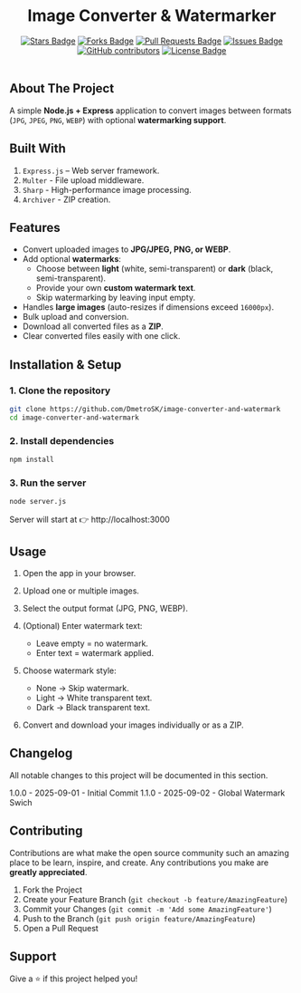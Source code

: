 <h1 align="center">Image Converter & Watermarker</h1>
<div align="center">
  <a href="https://github.com/DmetroSK/image-converter-and-watermark/stargazers"><img src="https://img.shields.io/github/stars/DmetroSK/image-converter-and-watermark" alt="Stars Badge"/></a>
<a href="https://github.com/DmetroSK/image-converter-and-watermark/network/members"><img src="https://img.shields.io/github/forks/DmetroSK/image-converter-and-watermark" alt="Forks Badge"/></a>
<a href="https://github.com/DmetroSK/image-converter-and-watermark/pulls"><img src="https://img.shields.io/github/issues-pr/DmetroSK/image-converter-and-watermark" alt="Pull Requests Badge"/></a>
<a href="https://github.com/DmetroSK/image-converter-and-watermark/issues"><img src="https://img.shields.io/github/issues/DmetroSK/image-converter-and-watermark" alt="Issues Badge"/></a>
<a href="https://github.com/DmetroSK/image-converter-and-watermark/graphs/contributors"><img alt="GitHub contributors" src="https://img.shields.io/github/contributors/DmetroSK/image-converter-and-watermark?color=2b9348"></a>
<a href="https://github.com/DmetroSK/image-converter-and-watermark/blob/main/LICENSE"><img src="https://img.shields.io/github/license/DmetroSK/image-converter-and-watermark?color=2b9348" alt="License Badge"/></a>
</div>
<br/>

## About The Project

A simple **Node.js + Express** application to convert images between formats (`JPG`, `JPEG`, `PNG`, `WEBP`) with optional **watermarking support**.

## Built With

1. `Express.js` – Web server framework.
2. `Multer` - File upload middleware.
3. `Sharp` - High-performance image processing.
4. `Archiver` - ZIP creation.

## Features

- Convert uploaded images to **JPG/JPEG, PNG, or WEBP**.
- Add optional **watermarks**:
  - Choose between **light** (white, semi-transparent) or **dark** (black, semi-transparent).
  - Provide your own **custom watermark text**.
  - Skip watermarking by leaving input empty.
- Handles **large images** (auto-resizes if dimensions exceed `16000px`).
- Bulk upload and conversion.
- Download all converted files as a **ZIP**.
- Clear converted files easily with one click.

## Installation & Setup

### 1. Clone the repository

```bash
git clone https://github.com/DmetroSK/image-converter-and-watermark
cd image-converter-and-watermark
```

### 2. Install dependencies

```bash
npm install
```

### 3. Run the server

```bash
node server.js
```

Server will start at 👉 http://localhost:3000

## Usage

1. Open the app in your browser.
2. Upload one or multiple images.
3. Select the output format (JPG, PNG, WEBP).
4. (Optional) Enter watermark text:

   - Leave empty = no watermark.
   - Enter text = watermark applied.

5. Choose watermark style:

   - None → Skip watermark.
   - Light → White transparent text.
   - Dark → Black transparent text.

6. Convert and download your images individually or as a ZIP.

## Changelog

All notable changes to this project will be documented in this section.

1.0.0 - 2025-09-01 - Initial Commit
1.1.0 - 2025-09-02 - Global Watermark Swich

## Contributing

Contributions are what make the open source community such an amazing place to be learn, inspire, and create. Any contributions you make are **greatly appreciated**.

1. Fork the Project
2. Create your Feature Branch (`git checkout -b feature/AmazingFeature`)
3. Commit your Changes (`git commit -m 'Add some AmazingFeature'`)
4. Push to the Branch (`git push origin feature/AmazingFeature`)
5. Open a Pull Request

## Support

Give a ⭐️ if this project helped you!
